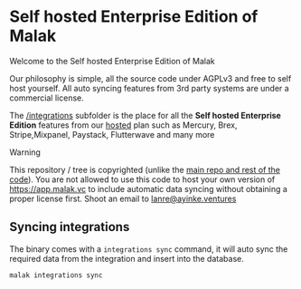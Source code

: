 # Self hosted Enterprise Edition of Malak

Welcome to the Self hosted Enterprise Edition of Malak

Our philosophy is simple, all the source code under AGPLv3 and free to self host yourself.
All auto syncing features from 3rd party systems are under a commercial license.

The [/integrations](https://github.com/ayinke-llc/malak/tree/main/internal/integrations) subfolder is the place
for all the **Self hosted Enterprise Edition** features from our [hosted](https://malak.vc/prigin)
plan such as Mercury, Brex, Stripe,Mixpanel, Paystack, Flutterwave and many more

> [!WARNING]
> This repository / tree is copyrighted (unlike the [main repo and rest of the code](https://github.com/ayinke-llc/malak)).
> You are not allowed to use this code to host your own version of <https://app.malak.vc>
> to include automatic data syncing
> without obtaining a proper license first. Shoot an email to <lanre@ayinke.ventures>

## Syncing integrations

The binary comes with a `integrations sync` command, it will auto sync the required data
from the integration and insert into the database.

```sh
malak integrations sync
```
